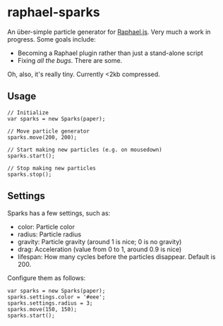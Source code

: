 # raphael-sparks
An über-simple particle generator for [Raphael.js](http://raphaeljs.com). 
Very much a work in progress. Some goals include:

* Becoming a Raphael plugin rather than just a stand-alone script
* Fixing *all the bugs*. There are some.

Oh, also, it's really tiny. Currently <2kb compressed.

## Usage
```
// Initialize
var sparks = new Sparks(paper);

// Move particle generator
sparks.move(200, 200);

// Start making new particles (e.g. on mousedown)
sparks.start();

// Stop making new particles
sparks.stop();
```

## Settings
Sparks has a few settings, such as:

* color: Particle color
* radius: Particle radius
* gravity: Particle gravity (around 1 is nice; 0 is no gravity)
* drag: Acceleration (value from 0 to 1, around 0.9 is nice)
* lifespan: How many cycles before the particles disappear. Default is 200.

Configure them as follows:

```
var sparks = new Sparks(paper);
sparks.settings.color = '#eee';
sparks.settings.radius = 3;
sparks.move(150, 150);
sparks.start();
```